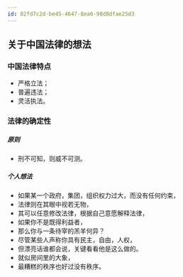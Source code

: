 ```yaml
---
id: 02fd7c2d-be45-4647-8ea6-98d8dfae25d3
---
```


## 关于中国法律的想法

### 中国法律特点

- 严格立法；
- 普遍违法；
- 灵活执法。

### 法律的确定性

##### 原则

- 刑不可知，则威不可测。

##### 个人想法

- 如果某一个政府，集团，组织权力过大，而没有任何约束，
- 法律则在其眼中视若无物，
- 其可以任意修改法律，根据自己意愿解释法律，
- 如果你不是既得利益者，
- 那么你与一条待宰的羔羊何异？
- 尽管某些人声称你具有民主，自由，人权，
- 但漂亮话谁都会说，关键看看他是这么做的。
- 就似房间里的大象，
- 最糟糕的秩序也好过没有秩序。

